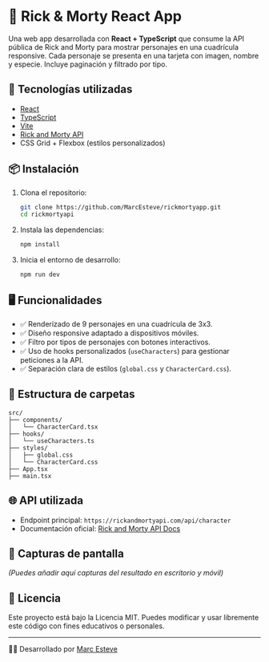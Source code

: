 # 🧪 Rick & Morty React App

Una web app desarrollada con **React + TypeScript** que consume la API pública de Rick and Morty para mostrar personajes en una cuadrícula responsive. Cada personaje se presenta en una tarjeta con imagen, nombre y especie. Incluye paginación y filtrado por tipo.

## 🚀 Tecnologías utilizadas

- [React](https://react.dev/)
- [TypeScript](https://www.typescriptlang.org/)
- [Vite](https://vitejs.dev/)
- [Rick and Morty API](https://rickandmortyapi.com/)
- CSS Grid + Flexbox (estilos personalizados)

## 📦 Instalación

1. Clona el repositorio:

   ```bash
   git clone https://github.com/MarcEsteve/rickmortyapp.git
   cd rickmortyapi
   ```

2. Instala las dependencias:

   ```bash
   npm install
   ```

3. Inicia el entorno de desarrollo:

   ```bash
   npm run dev
   ```

## 🖥️ Funcionalidades

- ✅ Renderizado de 9 personajes en una cuadrícula de 3x3.
- ✅ Diseño responsive adaptado a dispositivos móviles.
- ✅ Filtro por tipos de personajes con botones interactivos.
- ✅ Uso de hooks personalizados (`useCharacters`) para gestionar peticiones a la API.
- ✅ Separación clara de estilos (`global.css` y `CharacterCard.css`).

## 📁 Estructura de carpetas

```
src/
├── components/
│   └── CharacterCard.tsx
├── hooks/
│   └── useCharacters.ts
├── styles/
│   ├── global.css
│   └── CharacterCard.css
├── App.tsx
├── main.tsx
```

## 🌐 API utilizada

- Endpoint principal: `https://rickandmortyapi.com/api/character`
- Documentación oficial: [Rick and Morty API Docs](https://rickandmortyapi.com/documentation)

## 📱 Capturas de pantalla

*(Puedes añadir aquí capturas del resultado en escritorio y móvil)*

## 📄 Licencia

Este proyecto está bajo la Licencia MIT. Puedes modificar y usar libremente este código con fines educativos o personales.

---

👨‍💻 Desarrollado por [Marc Esteve](https://github.com/MarcEsteve)
